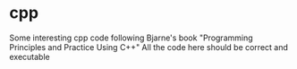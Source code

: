 # cpp
Some interesting cpp code following Bjarne's book "Programming Principles and Practice Using C++"
All the code here should be correct and executable
